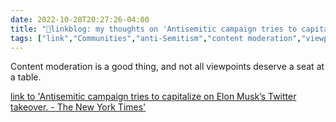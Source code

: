 ```yaml
---
date: 2022-10-28T20:27:26-04:00
title: "🔗linkblog: my thoughts on 'Antisemitic campaign tries to capitalize on Elon Musk’s Twitter takeover. - The New York Times'"
tags: ["link","Communities","anti-Semitism","content moderation","viewpoint diversity","Elon Musk","Twitter"]
---
```

Content moderation is a good thing, and not all viewpoints deserve a seat at a table.
 

[link to 'Antisemitic campaign tries to capitalize on Elon Musk’s Twitter takeover. - The New York Times'](https://www.nytimes.com/2022/10/28/technology/musk-twitter-antisemitism.html)
